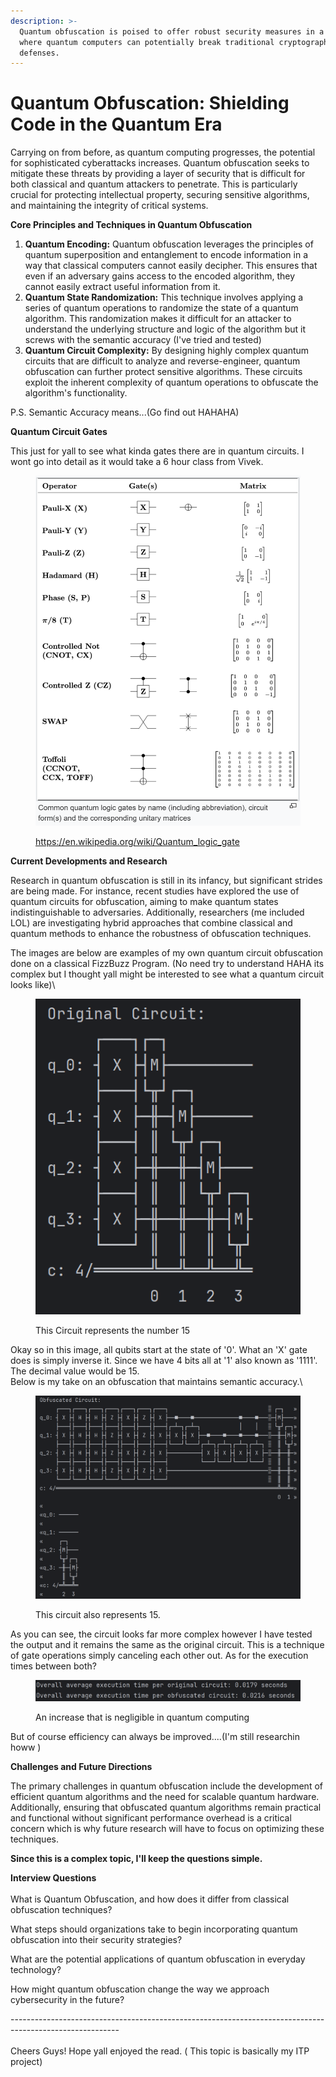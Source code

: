 ```yaml
---
description: >-
  Quantum obfuscation is poised to offer robust security measures in a future
  where quantum computers can potentially break traditional cryptographic
  defenses.
---
```


# Quantum Obfuscation: Shielding Code in the Quantum Era

Carrying on from before, as quantum computing progresses, the potential for sophisticated cyberattacks increases. Quantum obfuscation seeks to mitigate these threats by providing a layer of security that is difficult for both classical and quantum attackers to penetrate. This is particularly crucial for protecting intellectual property, securing sensitive algorithms, and maintaining the integrity of critical systems.

**Core Principles and Techniques in Quantum Obfuscation**

1. **Quantum Encoding:** Quantum obfuscation leverages the principles of quantum superposition and entanglement to encode information in a way that classical computers cannot easily decipher. This ensures that even if an adversary gains access to the encoded algorithm, they cannot easily extract useful information from it.
2. **Quantum State Randomization:** This technique involves applying a series of quantum operations to randomize the state of a quantum algorithm. This randomization makes it difficult for an attacker to understand the underlying structure and logic of the algorithm but it screws with the semantic accuracy (I've tried and tested)
3. **Quantum Circuit Complexity:** By designing highly complex quantum circuits that are difficult to analyze and reverse-engineer, quantum obfuscation can further protect sensitive algorithms. These circuits exploit the inherent complexity of quantum operations to obfuscate the algorithm's functionality.

P.S. Semantic Accuracy means...(Go find out HAHAHA)

**Quantum Circuit Gates**

This just for yall to see what kinda gates there are in quantum circuits. I wont go into detail as it would take a 6 hour class from Vivek.

<figure><img src="../.gitbook/assets/image (3).png" alt=""><figcaption><p><a href="https://en.wikipedia.org/wiki/Quantum_logic_gate">https://en.wikipedia.org/wiki/Quantum_logic_gate</a></p></figcaption></figure>

**Current Developments and Research**

Research in quantum obfuscation is still in its infancy, but significant strides are being made. For instance, recent studies have explored the use of quantum circuits for obfuscation, aiming to make quantum states indistinguishable to adversaries. Additionally, researchers (me included LOL) are investigating hybrid approaches that combine classical and quantum methods to enhance the robustness of obfuscation techniques.

The images are below are examples of my own quantum circuit obfuscation done on a classical FizzBuzz Program. (No need try to understand HAHA its complex but I thought yall might be interested to see what a quantum circuit looks like)\


<figure><img src="../.gitbook/assets/image (2) (1) (1).png" alt=""><figcaption><p>This Circuit represents the number 15</p></figcaption></figure>

Okay so in this image, all qubits start at the state of '0'. What an 'X' gate does is simply inverse it. Since we have 4 bits all at '1' also known as '1111'. The decimal value would be 15.\
Below is my take on an obfuscation that maintains semantic accuracy.\


<figure><img src="../.gitbook/assets/image (1) (1) (1).png" alt=""><figcaption><p>This circuit also represents 15.</p></figcaption></figure>

As you can see, the circuit looks far more complex however I have tested the output and it remains the same as the original circuit. This is a technique of gate operations simply canceling each other out. As for the execution times between both?

<figure><img src="../.gitbook/assets/image (2) (1) (1) (1).png" alt=""><figcaption><p>An increase that is negligible in quantum computing</p></figcaption></figure>

But of course efficiency can always be improved....(I'm still researchin howw )

**Challenges and Future Directions**

The primary challenges in quantum obfuscation include the development of efficient quantum algorithms and the need for scalable quantum hardware. Additionally, ensuring that obfuscated quantum algorithms remain practical and functional without significant performance overhead is a critical concern which is why future research will have to focus on optimizing these techniques.

**Since this is a complex topic, I'll keep the questions simple.**

**Interview Questions**\
\
What is Quantum Obfuscation, and how does it differ from classical obfuscation techniques?

What steps should organizations take to begin incorporating quantum obfuscation into their security strategies?

What are the potential applications of quantum obfuscation in everyday technology?&#x20;

How might quantum obfuscation change the way we approach cybersecurity in the future?

\---------------------------------------------------------------------------------------------------------\
\
Cheers Guys! Hope yall enjoyed the read. ( This topic is basically my ITP project)

